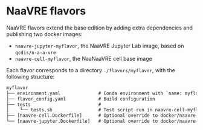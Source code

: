 # NaaVRE flavors

NaaVRE flavors extend the base edition by adding extra dependencies and
publishing two docker images:

- `naavre-jupyter-myflavor`, the NaaVRE Jupyter Lab image, based on `qcdis/n-a-a-vre`
- `naavre-cell-myflavor`, the NaaNaaVRE cell base image


Each flavor corresponds to a directory `./flavors/myflavor`, with the following
structure:

```txt
myflavor
├── environment.yaml              # Conda environment with `name: myflavor`
├── flavor_config.yaml            # Build configuration
├── tests                         #
│    └── tests.sh                 # Test script run in naavre-cell-myflavor
├── [naavre-cell.Dockerfile]      # Optional override to docker/naavre-cell.Dockerfile
└── [naavre-jupyter.Dockerfile]   # Optional override to docker/naavre-jupyter.Dockerfile
```

